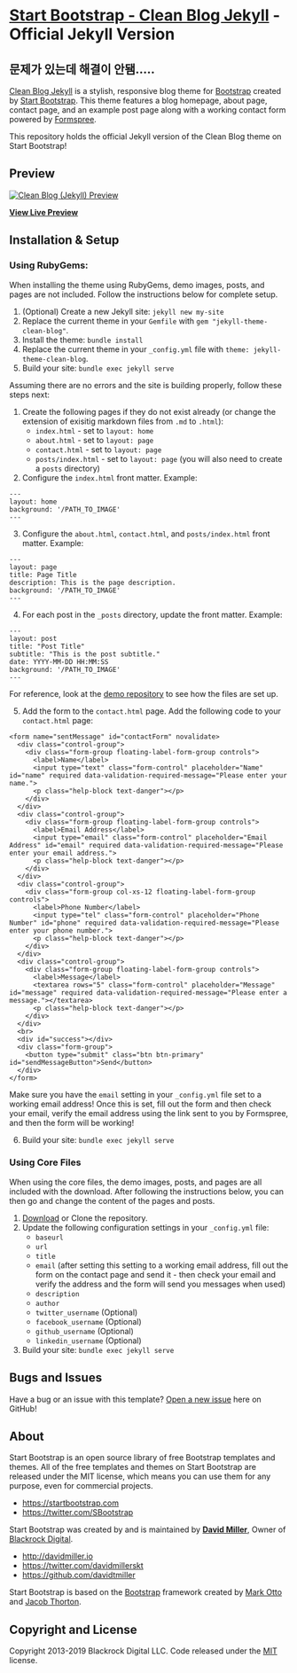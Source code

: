 # [Start Bootstrap - Clean Blog Jekyll](https://startbootstrap.com/template-overviews/clean-blog-jekyll/) - Official Jekyll Version
## 문제가 있는데 해결이 안됌.....
[Clean Blog Jekyll](http://startbootstrap.com/template-overviews/clean-blog-jekyll/) is a stylish, responsive blog theme for [Bootstrap](http://getbootstrap.com/) created by [Start Bootstrap](http://startbootstrap.com/). This theme features a blog homepage, about page, contact page, and an example post page along with a working contact form powered by [Formspree](https://formspree.io/).

This repository holds the official Jekyll version of the Clean Blog theme on Start Bootstrap!

## Preview

[![Clean Blog (Jekyll) Preview](https://startbootstrap.com/assets/img/screenshots/themes/clean-blog-jekyll.png)](http://blackrockdigital.github.io/startbootstrap-clean-blog-jekyll/)

**[View Live Preview](http://blackrockdigital.github.io/startbootstrap-clean-blog-jekyll/)**

## Installation & Setup

### Using RubyGems:

When installing the theme using RubyGems, demo images, posts, and pages are not included. Follow the instructions below for complete setup.

1. (Optional) Create a new Jekyll site: `jekyll new my-site`
2. Replace the current theme in your `Gemfile` with `gem "jekyll-theme-clean-blog"`.
3. Install the theme: `bundle install`
4. Replace the current theme in your `_config.yml` file with `theme: jekyll-theme-clean-blog`.
5. Build your site: `bundle exec jekyll serve`

Assuming there are no errors and the site is building properly, follow these steps next:

1. Create the following pages if they do not exist already (or change the extension of exisitig markdown files from `.md` to `.html`):
   - `index.html` - set to `layout: home`
   - `about.html` - set to `layout: page`
   - `contact.html` - set to `layout: page`
   - `posts/index.html` - set to `layout: page` (you will also need to create a `posts` directory)
2. Configure the `index.html` front matter. Example:
```
---
layout: home
background: '/PATH_TO_IMAGE'
---
```
3. Configure the `about.html`, `contact.html`, and `posts/index.html` front matter. Example:
```
---
layout: page
title: Page Title
description: This is the page description.
background: '/PATH_TO_IMAGE'
---
```
4. For each post in the `_posts` directory, update the front matter. Example:
```
---
layout: post
title: "Post Title"
subtitle: "This is the post subtitle."
date: YYYY-MM-DD HH:MM:SS
background: '/PATH_TO_IMAGE'
---
```

For reference, look at the [demo repository](https://github.com/BlackrockDigital/startbootstrap-clean-blog-jekyll) to see how the files are set up.

5. Add the form to the `contact.html` page. Add the following code to your `contact.html` page:
```
<form name="sentMessage" id="contactForm" novalidate>
  <div class="control-group">
    <div class="form-group floating-label-form-group controls">
      <label>Name</label>
      <input type="text" class="form-control" placeholder="Name" id="name" required data-validation-required-message="Please enter your name.">
      <p class="help-block text-danger"></p>
    </div>
  </div>
  <div class="control-group">
    <div class="form-group floating-label-form-group controls">
      <label>Email Address</label>
      <input type="email" class="form-control" placeholder="Email Address" id="email" required data-validation-required-message="Please enter your email address.">
      <p class="help-block text-danger"></p>
    </div>
  </div>
  <div class="control-group">
    <div class="form-group col-xs-12 floating-label-form-group controls">
      <label>Phone Number</label>
      <input type="tel" class="form-control" placeholder="Phone Number" id="phone" required data-validation-required-message="Please enter your phone number.">
      <p class="help-block text-danger"></p>
    </div>
  </div>
  <div class="control-group">
    <div class="form-group floating-label-form-group controls">
      <label>Message</label>
      <textarea rows="5" class="form-control" placeholder="Message" id="message" required data-validation-required-message="Please enter a message."></textarea>
      <p class="help-block text-danger"></p>
    </div>
  </div>
  <br>
  <div id="success"></div>
  <div class="form-group">
    <button type="submit" class="btn btn-primary" id="sendMessageButton">Send</button>
  </div>
</form>
```

Make sure you have the `email` setting in your `_config.yml` file set to a working email address! Once this is set, fill out the form and then check your email, verify the email address using the link sent to you by Formspree, and then the form will be working!

6. Build your site: `bundle exec jekyll serve`

### Using Core Files

When using the core files, the demo images, posts, and pages are all included with the download. After following the instructions below, you can then go and change the content of the pages and posts.

1. [Download](https://github.com/BlackrockDigital/startbootstrap-clean-blog-jekyll/archive/master.zip) or Clone the repository.
2. Update the following configuration settings in your `_config.yml` file:
   - `baseurl`
   - `url`
   - `title`
   - `email` (after setting this setting to a working email address, fill out the form on the contact page and send it - then check your email and verify the address and the form will send you messages when used)
   - `description`
   - `author`
   - `twitter_username` (Optional)
   - `facebook_username` (Optional)
   - `github_username` (Optional)
   - `linkedin_username` (Optional)
3. Build your site: `bundle exec jekyll serve`

## Bugs and Issues

Have a bug or an issue with this template? [Open a new issue](https://github.com/BlackrockDigital/startbootstrap-clean-blog-jekyll/issues) here on GitHub!

## About

Start Bootstrap is an open source library of free Bootstrap templates and themes. All of the free templates and themes on Start Bootstrap are released under the MIT license, which means you can use them for any purpose, even for commercial projects.

* https://startbootstrap.com
* https://twitter.com/SBootstrap

Start Bootstrap was created by and is maintained by **[David Miller](http://davidmiller.io/)**, Owner of [Blackrock Digital](http://blackrockdigital.io/).

* http://davidmiller.io
* https://twitter.com/davidmillerskt
* https://github.com/davidtmiller

Start Bootstrap is based on the [Bootstrap](http://getbootstrap.com/) framework created by [Mark Otto](https://twitter.com/mdo) and [Jacob Thorton](https://twitter.com/fat).

## Copyright and License

Copyright 2013-2019 Blackrock Digital LLC. Code released under the [MIT](https://github.com/BlackrockDigital/startbootstrap-clean-blog-jekyll/blob/gh-pages/LICENSE) license.
